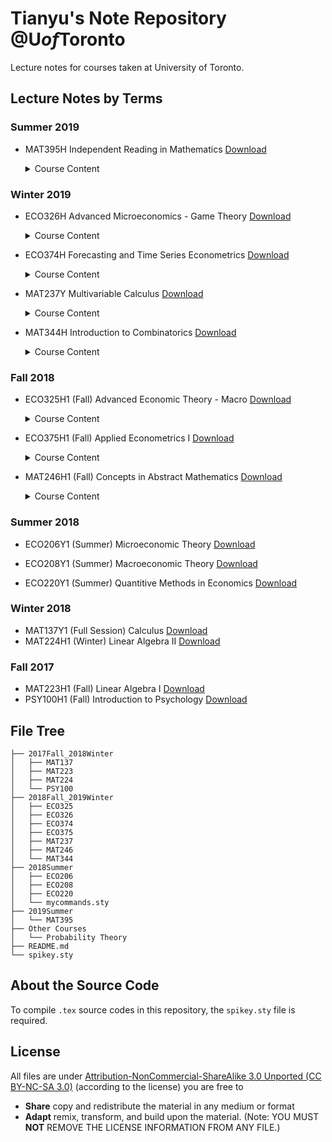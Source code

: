 # Tianyu's Note Repository @U*of*Toronto

Lecture notes for courses taken at University of Toronto.

## Lecture Notes by Terms

### Summer 2019

* MAT395H Independent Reading in Mathematics [Download](https://github.com/TianyuDu/Spikey_UofT_Notes/blob/master/2019Summer/MAT395/mat395.pdf)

  <details><summary>Course Content</summary>
  <p>
  Mathematical Economics, based on the textbook Microeconomic Theory by Andreu Mas-Colell, Michael D. Whinston, and Jerry R. Green  
  </p>
  </details>

### Winter 2019

* ECO326H Advanced Microeconomics - Game Theory [Download](https://github.com/TianyuDu/Spikey_UofT_Notes/blob/master/2018Fall_2019Winter/ECO326/eco326.pdf)

  <details><summary>Course Content</summary>
  <p>
  This is a class in game theory. Game theory analyzes the behavior of small groups of agents in strategic situations, ie., situations where the actions of each of the agents may affect payoffs or incentives of the others. The class will be quite rigorous as one of its goals is to give you some idea about what people study in a formal economics graduate program. The main emphasis will be on learning formal concepts and methods how to approach and think about games. As illustrations, we will see a broad range of application from economics, political science, sociology, job search, dating, etc.
  </p>
  </details>

* ECO374H Forecasting and Time Series Econometrics [Download](https://github.com/TianyuDu/Spikey_UofT_Notes/blob/master/2018Fall_2019Winter/ECO374/eco374.pdf)

  <details><summary>Course Content</summary>
  <p>
  The primary objective of the course is to provide students with a solid theoretical and practical foundation for forecasting and time series analysis. The course is built around the statistical foundations and economic application of modeling stochastic processes. Key examples will be drawn from business and financial economics. Students will gain practical experience working with economic and financial data, making use of statistical software.
  </p>
  </details>

* MAT237Y Multivariable Calculus [Download](https://github.com/TianyuDu/Spikey_UofT_Notes/blob/master/2018Fall_2019Winter/MAT237/mat237.pdf)

  <details><summary>Course Content</summary>
  <p>
  Sequences and series. Uniform convergence. Convergence of integrals. Elements of topology in R^2 and R^3. Differential and integral calculus of vector valued functions of a vector variable, with emphasis on vectors in two and three dimensional euclidean space. Extremal problems, Lagrange multipliers, line and surface integrals, vector analysis, Stokes' theorem, Fourier series, calculus of variations.
  </p>
  </details>

* MAT344H Introduction to Combinatorics [Download](https://github.com/TianyuDu/Spikey_UofT_Notes/blob/master/2018Fall_2019Winter/MAT344/mat344.pdf)

  <details><summary>Course Content</summary>
  <p>
  Basic counting principles, generating functions, permutations with restrictions. Fundamentals of graph theory with algorithms; applications (including network flows). Combinatorial structures including block designs and finite geometries.
  </p>
  </details>

### Fall 2018

* ECO325H1 (Fall) Advanced Economic Theory - Macro [Download](https://github.com/TianyuDu/Spikey_UofT_Notes/blob/master/2018Fall_2019Winter/ECO325/eco325.pdf)

  <details><summary>Course Content</summary>
  <p>
  This course is designed for majors and specialists in economics who wish to prepare for graduate work in economics and /or expand their understanding of modern macroeconomics theory. During this half course students will develop analytical skills in solving and constructing macroeconomic models. The advanced topics covered will include topics such as: growth theory and the Solow growth model, theories of consumption, investment and savings, general equilibrium models, and business cycles theory.
  </p>
  </details>

* ECO375H1 (Fall) Applied Econometrics I [Download](https://github.com/TianyuDu/Spikey_UofT_Notes/blob/master/2018Fall_2019Winter/ECO375/eco375.pdf)

  <details><summary>Course Content</summary>
  <p>
  Econometrics combines elements of economic theory, statistics, probability theory, and mathematics. The
  primary objective of the course is to provide students with a solid theoretical and practical foundation for
  the interpretation of empirical evidence in economics. The course is built around the statistical
  foundations and economic application of the multiple regression model. Students will gain practical
  experience working with economic data using statistical software.
  </p>
  </details>

* MAT246H1 (Fall) Concepts in Abstract Mathematics [Download](https://github.com/TianyuDu/Spikey_UofT_Notes/blob/master/2018Fall_2019Winter/MAT246/mat246_lec_notes.pdf)

  <details><summary>Course Content</summary>
  <p>
    Designed to introduce students to mathematical proofs and abstract
    mathematical concepts. Topics will include modular arithmetic, sizes
    of infinite sets, and a proof that some angles cannot be trisected with
    straightedge and compass.
    </p>
  	<p>
    <b>Topics</b>
    </p>
    <p>
    - Mathematical induction, complete induction, well-ordering
    principle.
    </p>
    <p>
  		- Congruences and modular arithmetic.
    </p>
    <p>
    	- Primes and Fundamental theorem of arithmetic, Fermat's theorem, Wilson’s theorem.
    </p>
    <p>
     	- Applications to cryptography, RSA method. 
    </p>
    <p>
      - Euclidean algorithm and applications.
    </p>
    <p>
      - Rational and irrational numbers, complex numbers, Fundmental Theorem of Algebra.
    </p>
    <p>
      - Cardinality, Countable and Uncountable sets, comparing cardinalities.
    </p>
    <p>
      - Constructibility, constructions with straightedge and compass, constructible numbers, surds, constructions of geometric figures.
    </p>
  </details>

### Summer 2018

* ECO206Y1 (Summer) Microeconomic Theory [Download](https://github.com/TianyuDu/Spikey_UofT_Notes/tree/master/2018Summer/ECO206)
* ECO208Y1 (Summer) Macroeconomic Theory [Download](https://github.com/TianyuDu/Spikey_UofT_Notes/tree/master/2018Summer/ECO208)

* ECO220Y1 (Summer) Quantitive Methods in Economics [Download](https://github.com/TianyuDu/Spikey_UofT_Notes/tree/master/2018Summer/ECO220)

### Winter 2018

* MAT137Y1 (Full Session) Calculus [Download](https://github.com/TianyuDu/Spikey_UofT_Notes/blob/master/2017Fall_2018Winter/MAT137/mat137_video_play_list.pdf)
* MAT224H1 (Winter) Linear Algebra II [Download](https://github.com/TianyuDu/Spikey_UofT_Notes/blob/master/2017Fall_2018Winter/MAT224/mat224.pdf)

### Fall 2017

* MAT223H1 (Fall) Linear Algebra I [Download](https://github.com/TianyuDu/Spikey_UofT_Notes/blob/master/2017Fall_2018Winter/MAT223/mat223.pdf)
* PSY100H1 (Fall) Introduction to Psychology [Download](https://github.com/TianyuDu/Spikey_UofT_Notes/blob/master/2017Fall_2018Winter/PSY100/psy100_tophat_1_10.pdf)



## File Tree

```text
├── 2017Fall_2018Winter
│   ├── MAT137
│   ├── MAT223
│   ├── MAT224
│   └── PSY100
├── 2018Fall_2019Winter
│   ├── ECO325
│   ├── ECO326
│   ├── ECO374
│   ├── ECO375
│   ├── MAT237
│   ├── MAT246
│   └── MAT344
├── 2018Summer
│   ├── ECO206
│   ├── ECO208
│   ├── ECO220
│   └── mycommands.sty
├── 2019Summer
│   └── MAT395
├── Other Courses
│   └── Probability Theory
├── README.md
└── spikey.sty
```



## About the Source Code

To compile `.tex` source codes in this repository, the `spikey.sty` file is required.

## License

All files are under [Attribution-NonCommercial-ShareAlike 3.0 Unported (CC BY-NC-SA 3.0)](https://creativecommons.org/licenses/by-nc-sa/3.0/deed.en)
(according to the license) you are free to

- **Share** copy and redistribute the material in any medium or format
- **Adapt** remix, transform, and build upon the material. (Note: YOU MUST **NOT** REMOVE THE LICENSE INFORMATION FROM ANY FILE.)
